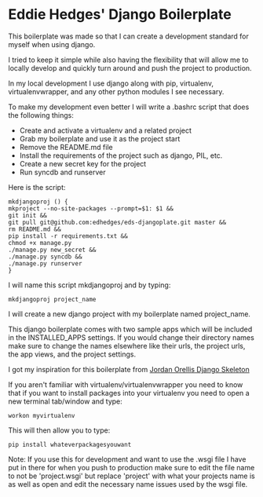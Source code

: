 Eddie Hedges' Django Boilerplate
=========

This boilerplate was made so that I can create a development standard for myself when using django. 

I tried to keep it simple while also having the flexibility that will allow me to locally develop and quickly turn around and push the project to production.

In my local development I use django along with pip, virtualenv, virtualenvwrapper, and any other python modules I see necessary.

To make my development even better I will write a .bashrc script that does the following things:

  - Create and activate a virtualenv and a related project 
  - Grab my boilerplate and use it as the project start
  - Remove the README.md file
  - Install the requirements of the project such as django, PIL, etc.
  - Create a new secret key for the project
  - Run syncdb and runserver

Here is the script:

	mkdjangoproj () {
	mkproject --no-site-packages --prompt=$1: $1 &&
	git init &&
	git pull git@github.com:edhedges/eds-djangoplate.git master &&
	rm README.md &&
	pip install -r requirements.txt &&
	chmod +x manage.py
	./manage.py new_secret &&
	./manage.py syncdb &&
	./manage.py runserver
	}

I will name this script mkdjangoproj and by typing:
    
    mkdjangoproj project_name

I will create a new django project with my boilerplate named project_name.

This django boilerplate comes with two sample apps which will be included in the INSTALLED_APPS settings. If you would change their directory names make sure to change the names elsewhere like their urls, the project urls, the app views, and the project settings.

I got my inspiration for this boilerplate from [Jordan Orellis Django Skeleton](https://github.com/jordanorelli/Django-Skeleton)

If you aren't familiar with virtualenv/virtualenvwrapper you need to know that if you want to install packages into your virtualenv you need to open a new terminal tab/window and type:
	
	workon myvirtualenv

This will then allow you to type:

	pip install whateverpackagesyouwant

Note: If you use this for development and want to use the .wsgi file I have put in there for when you push to production make sure to edit the file name to not be 'project.wsgi' but replace 'project' with what your projects name is as well as open and edit the necessary name issues used by the wsgi file.